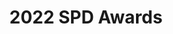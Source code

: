---
attached_collection: collections/barron-s-las-vegas-reopenning.md
attached_link: 
block_aspect_ratio: aspect-5x4
blog_block_cover: https://d1sf55qlb7p6hz.cloudfront.net/rieser-spd_LV-1.jpg
blog_header: 
caption: "Barron’s: Las Vegas Presses Its’s Luck in the Postpandemic Era"
content: >-
  Excited to learn that my
  [**_Barron’s_**](https://jesserieser.com/collections/barrons-lasvegas) cover
  story _Fortunes Rise Anew in the City of Second Chances_⁠ was selected as a
  Merit Winner in the 2022 SPD (Society of Publication Designer) 57 awards.


  “Las Vegas is coming back to life.


  The pandemic hit Las Vegas hard in March 2020. Gambling is often resilient
  during economic downturns, but it’s difficult to maintain business as usual
  when casinos are shut down for nearly three months.


  Convention business dried up, too. And with none of the buffets or signature
  shows open and lockdowns in place, leisure travel froze. Thousands of workers
  whose livelihood is tied to the 24/7 bustle of Sin City were suddenly out of
  work.


  Now, lifted by a surge of leisure travelers, Las Vegas is shaking off the
  pandemic’s grip and staging a comeback.⁠⁠"


  Thank you to jurors Joseph Hutchinson Creative Director of Rolling Stone, Nick
  Mrozzowski Creative Director of Hello Alice, Amy Feitelberg Art Director of
  Photography for Square, Robert Newman Creative Director This Old House, and
  [J](https://www.instagram.com/jarmus3/) Armus Creative Director of Jarmus
  Design. ⁠
date: 
news_category:
  - awards
theme_color: "#FFDAA3"
title: 2022 SPD Awards
seo:
  meta_description: 
  meta_title: 
post_blocks:
  - _bookshop_name: posts/media-row-start
    row_alignment: between
  - _bookshop_name: posts/media-element-static
    caption: 
    image: https://d1sf55qlb7p6hz.cloudfront.net/rieser-spd_LV-3.jpg
    width: '50'
  - _bookshop_name: posts/media-element-static
    caption: 
    image: https://d1sf55qlb7p6hz.cloudfront.net/rieser-spd_LV-4.jpg
    width: '50'
  - _bookshop_name: posts/media-row-static
  - _bookshop_name: posts/media-element-static
    caption: 
    image: https://d1sf55qlb7p6hz.cloudfront.net/rieser-spd_LV-5.jpg
    width: '50'
  - _bookshop_name: posts/media-element-static
    caption: 
    image: https://d1sf55qlb7p6hz.cloudfront.net/rieser-spd_LV-6.jpg
    width: '50'
  - _bookshop_name: posts/media-row-static
  - _bookshop_name: posts/media-element-static
    caption: 
    image: https://d1sf55qlb7p6hz.cloudfront.net/rieser-spd_LV-7.jpg
    width: '33'
  - _bookshop_name: posts/media-element-static
    caption: 
    image: https://d1sf55qlb7p6hz.cloudfront.net/rieser-spd_LV-8.jpg
    width: '33'
  - _bookshop_name: posts/media-element-static
    caption: 
    image: https://d1sf55qlb7p6hz.cloudfront.net/rieser-spd_LV-9.jpg
    width: '33'
  - _bookshop_name: posts/media-row-static
  - _bookshop_name: posts/media-element-static
    caption: 
    image: https://d1sf55qlb7p6hz.cloudfront.net/rieser-spd_LV-10.jpg
    width: '66'
  - _bookshop_name: posts/media-element-static
    caption: 
    image: https://d1sf55qlb7p6hz.cloudfront.net/rieser-spd_LV-11.jpg
    width: '33'
  - _bookshop_name: posts/media-row-static
  - _bookshop_name: posts/media-element-static
    caption: 
    image: https://d1sf55qlb7p6hz.cloudfront.net/rieser-spd_LV-12.jpg
    width: '50'
  - _bookshop_name: posts/media-element-static
    caption: 
    image: https://d1sf55qlb7p6hz.cloudfront.net/rieser-spd_LV-13.jpg
    width: '50'
  - _bookshop_name: posts/media-row-end
blog_slider:
  - _bookshop_name: posts/media-element-url
    image: https://d1sf55qlb7p6hz.cloudfront.net/rieser-spd_LV-2.jpg
  - _bookshop_name: posts/media-element-url
    image: https://d1sf55qlb7p6hz.cloudfront.net/rieser-spd_LV-1.jpg
---